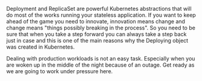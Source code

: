 Deployment and ReplicaSet are powerful Kubernetes abstractions that will do most of the works running your stateless application. If you want to keep ahead of the game you need to innovate, innovation means change and change means "things possibly breaking in the process". So you need to be sure that when you take a step forward you can always take a step back just in case and this is one of the main reasons why the Deploying object was created in Kubernetes.

Dealing with production workloads is not an easy task. Especially when you are woken up in the middle of the night because of an outage. Get ready as we are going to work under pressure here.